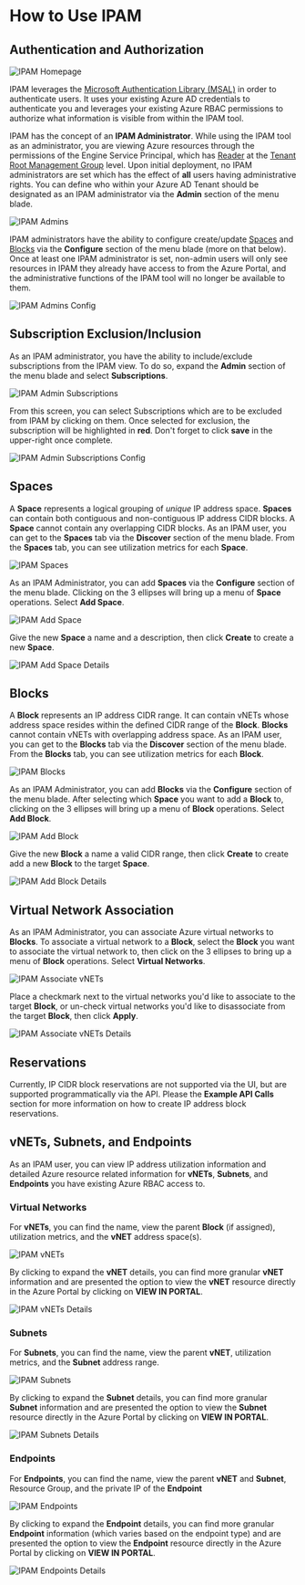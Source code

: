 # How to Use IPAM

## Authentication and Authorization

![IPAM Homepage](../images/home_page.png)

IPAM leverages the [Microsoft Authentication Library (MSAL)](https://docs.microsoft.com/en-us/azure/active-directory/develop/msal-overview) in order to authenticate users. It uses your existing Azure AD credentials to authenticate you and leverages your existing Azure RBAC permissions to authorize what information is visible from within the IPAM tool.

IPAM has the concept of an **IPAM Administrator**. While using the IPAM tool as an administrator, you are viewing Azure resources through the permissions of the Engine Service Principal, which has [Reader](https://learn.microsoft.com/en-us/azure/role-based-access-control/built-in-roles#reader) at the [Tenant Root Management Group](https://learn.microsoft.com/en-us/azure/governance/management-groups/overview#root-management-group-for-each-directory) level. Upon initial deployment, no IPAM administrators are set which has the effect of **all** users having administrative rights. You can define who within your Azure AD Tenant should be designated as an IPAM administrator via the **Admin** section of the menu blade.

![IPAM Admins](../images/ipam_admin_admins.png)

IPAM administrators have the ability to configure create/update [Spaces](#spaces) and [Blocks](#blocks) via the **Configure** section of the menu blade (more on that below). Once at least one IPAM administrator is set, non-admin users will only see resources in IPAM they already have access to from the Azure Portal, and the administrative functions of the IPAM tool will no longer be available to them.

![IPAM Admins Config](../images/ipam_administrators_config.png)

## Subscription Exclusion/Inclusion

As an IPAM administrator, you have the ability to include/exclude subscriptions from the IPAM view. To do so, expand the **Admin** section of the menu blade and select **Subscriptions**.

![IPAM Admin Subscriptions](../images/ipam_admin_subscriptions.png)

From this screen, you can select Subscriptions which are to be excluded from IPAM by clicking on them. Once selected for exclusion, the subscription will be highlighted in **red**. Don't forget to click **save** in the upper-right once complete.

![IPAM Admin Subscriptions Config](../images/ipam_admin_subscriptions_config.png)

## Spaces

A **Space** represents a logical grouping of *unique* IP address space. **Spaces** can contain both contiguous and non-contiguous IP address CIDR blocks. A **Space** cannot contain any overlapping CIDR blocks. As an IPAM user, you can get to the **Spaces** tab via the **Discover** section of the menu blade. From the **Spaces** tab, you can see utilization metrics for each **Space**.

![IPAM Spaces](../images/discover_spaces.png)

As an IPAM Administrator, you can add **Spaces** via the **Configure** section of the menu blade. Clicking on the 3 ellipses will bring up a menu of **Space** operations. Select **Add Space**.

![IPAM Add Space](../images/add_space.png)

Give the new **Space** a name and a description, then click **Create** to create a new **Space**.

![IPAM Add Space Details](../images/add_space_details.png)

## Blocks

A **Block** represents an IP address CIDR range. It can contain vNETs whose address space resides within the defined CIDR range of the **Block**. **Blocks** cannot contain vNETs with overlapping address space. As an IPAM user, you can get to the **Blocks** tab via the **Discover** section of the menu blade. From the **Blocks** tab, you can see utilization metrics for each **Block**.

![IPAM Blocks](../images/discover_blocks.png)

As an IPAM Administrator, you can add **Blocks** via the **Configure** section of the menu blade. After selecting which **Space** you want to add a **Block** to, clicking on the 3 ellipses will bring up a menu of **Block** operations. Select **Add Block**.

![IPAM Add Block](../images/add_block.png)

Give the new **Block** a name a valid CIDR range, then click **Create** to create add a new **Block** to the target **Space**.

![IPAM Add Block Details](../images/add_block_details.png)

## Virtual Network Association

As an IPAM Administrator, you can associate Azure virtual networks to **Blocks**. To associate a virtual network to a **Block**, select the **Block** you want to associate the virtual network to, then click on the 3 ellipses to bring up a menu of **Block** operations. Select **Virtual Networks**.

![IPAM Associate vNETs](../images/virtual_network_association.png)

Place a checkmark next to the virtual networks you'd like to associate to the target **Block**, or un-check virtual networks you'd like to disassociate from the target **Block**, then click **Apply**.

![IPAM Associate vNETs Details](../images/virtual_network_association_details.png)

## Reservations

Currently, IP CIDR block reservations are not supported via the UI, but are supported programmatically via the API. Please the **Example API Calls** section for more information on how to create IP address block reservations.

## vNETs, Subnets, and Endpoints

As an IPAM user, you can view IP address utilization information and detailed Azure resource related information for **vNETs**, **Subnets**, and **Endpoints** you have existing Azure RBAC access to.

### Virtual Networks

For **vNETs**, you can find the name, view the parent **Block** (if assigned), utilization metrics, and the **vNET** address space(s).

![IPAM vNETs](../images/discover_vnets.png)

By clicking to expand the **vNET** details, you can find more granular **vNET** information and are presented the option to view the **vNET** resource directly in the Azure Portal by clicking on **VIEW IN PORTAL**.

![IPAM vNETs Details](../images/discover_vnets_details.png)

### Subnets

For **Subnets**, you can find the name, view the parent **vNET**, utilization metrics, and the **Subnet** address range.

![IPAM Subnets](../images/discover_subnets.png)

By clicking to expand the **Subnet** details, you can find more granular **Subnet** information and are presented the option to view the **Subnet** resource directly in the Azure Portal by clicking on **VIEW IN PORTAL**.

![IPAM Subnets Details](../images/discover_subnets_details.png)

### Endpoints

For **Endpoints**, you can find the name, view the parent **vNET** and **Subnet**, Resource Group, and the private IP of the **Endpoint**

![IPAM Endpoints](../images/discover_endpoints.png)

By clicking to expand the **Endpoint** details, you can find more granular **Endpoint** information (which varies based on the endpoint type) and are presented the option to view the **Endpoint** resource directly in the Azure Portal by clicking on **VIEW IN PORTAL**.

![IPAM Endpoints Details](../images/discover_endpoints_details.png)
